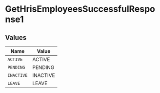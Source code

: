 # GetHrisEmployeesSuccessfulResponse1


## Values

| Name       | Value      |
| ---------- | ---------- |
| `ACTIVE`   | ACTIVE     |
| `PENDING`  | PENDING    |
| `INACTIVE` | INACTIVE   |
| `LEAVE`    | LEAVE      |
